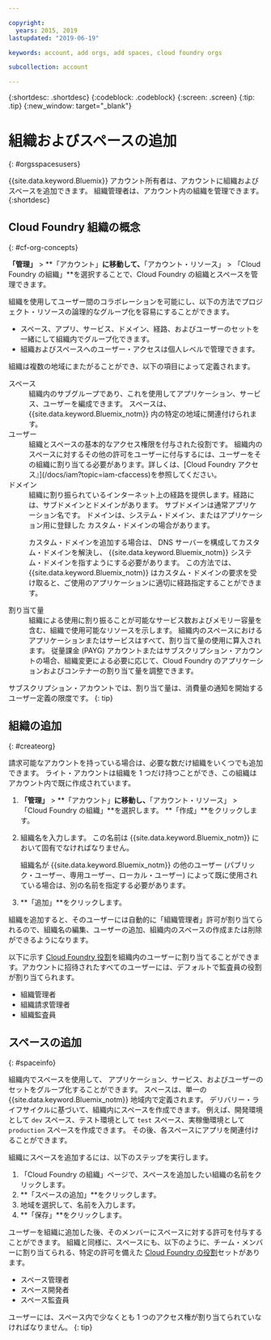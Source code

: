 ```yaml
---

copyright:
  years: 2015, 2019
lastupdated: "2019-06-19"

keywords: account, add orgs, add spaces, cloud foundry orgs

subcollection: account

---
```


{:shortdesc: .shortdesc}
{:codeblock: .codeblock}
{:screen: .screen}
{:tip: .tip}
{:new_window: target="_blank"}

# 組織およびスペースの追加
{: #orgsspacesusers}

{{site.data.keyword.Bluemix}} アカウント所有者は、アカウントに組織およびスペースを追加できます。 組織管理者は、アカウント内の組織を管理できます。
{:shortdesc}

## Cloud Foundry 組織の概念
{: #cf-org-concepts}

**「管理」** > **「アカウント」**に移動して、**「アカウント・リソース」 > 「Cloud Foundry の組織」**を選択することで、Cloud Foundry の組織とスペースを管理できます。

組織を使用してユーザー間のコラボレーションを可能にし、以下の方法でプロジェクト・リソースの論理的なグループ化を容易にすることができます。

   * スペース、アプリ、サービス、ドメイン、経路、およびユーザーのセットを一緒にして組織内でグループ化できます。
   * 組織およびスペースへのユーザー・アクセスは個人レベルで管理できます。

組織は複数の地域にまたがることができ、以下の項目によって定義されます。

<dl>
<dt>スペース</dt>
<dd>組織内のサブグループであり、これを使用してアプリケーション、サービス、ユーザーを編成できます。 スペースは、{{site.data.keyword.Bluemix_notm}} 内の特定の地域に関連付けられます。 </dd>
<dt>ユーザー</dt>
<dd>組織とスペースの基本的なアクセス権限を付与された役割です。 組織内のスペースに対するその他の許可をユーザーに付与するには、ユーザーをその組織に割り当てる必要があります。詳しくは、[Cloud Foundry アクセス』](/docs/iam?topic=iam-cfaccess)を参照してください。</dd>
<dt>ドメイン</dt>
<dd>組織に割り振られているインターネット上の経路を提供します。経路には、サブドメインとドメインがあります。 サブドメインは通常アプリケーション名です。 ドメインは、システム・ドメイン、またはアプリケーション用に登録した
カスタム・ドメインの場合があります。<br/>
<p>カスタム・ドメインを追加する場合は、
DNS サーバーを構成してカスタム・ドメインを解決し、
{{site.data.keyword.Bluemix_notm}}
システム・ドメインを指すようにする必要があります。 この方法では、{{site.data.keyword.Bluemix_notm}}
はカスタム・ドメインの要求を受け取ると、ご使用のアプリケーションに適切に経路指定することができます。</p></dd>
<dt>割り当て量</dt>
<dd>組織による使用に割り振ることが可能なサービス数およびメモリー容量を含む、組織で使用可能なリソースを示します。 組織内のスペースにおけるアプリケーションまたはサービスはすべて、割り当て量の使用に算入されます。 従量課金 (PAYG) アカウントまたはサブスクリプション・アカウントの場合、組織変更による必要に応じて、Cloud Foundry のアプリケーションおよびコンテナーの割り当て量を調整できます。</dd>
</dl>

サブスクリプション・アカウントでは、割り当て量は、消費量の通知を開始するユーザー定義の限度です。
{: tip}

## 組織の追加
{: #createorg}

請求可能なアカウントを持っている場合は、必要な数だけ組織をいくつでも追加できます。 ライト・アカウントは組織を 1 つだけ持つことができ、この組織はアカウント内で既に作成されています。

1. **「管理」** > **「アカウント」**に移動し、**「アカウント・リソース」 > 「Cloud Foundry の組織」**を選択します。 **「作成」**をクリックします。
2. 組織名を入力します。 この名前は {{site.data.keyword.Bluemix_notm}} において固有でなければなりません。

   組織名が {{site.data.keyword.Bluemix_notm}} の他のユーザー (パブリック・ユーザー、専用ユーザー、ローカル・ユーザー) によって既に使用されている場合は、別の名前を指定する必要があります。
3. **「追加」**をクリックします。

組織を追加すると、そのユーザーには自動的に「組織管理者」許可が割り当てられるので、組織名の編集、ユーザーの追加、組織内のスペースの作成または削除ができるようになります。

以下に示す [Cloud Foundry 役割](/docs/iam?topic=iam-cfaccess#cfroles)を組織内のユーザーに割り当てることができます。アカウントに招待されたすべてのユーザーには、デフォルトで監査員の役割が割り当てられます。

   * 組織管理者
   * 組織請求管理者
   * 組織監査員

## スペースの追加
{: #spaceinfo}

組織内でスペースを使用して、
アプリケーション、サービス、およびユーザーのセットをグループ化することができます。 スペースは、単一の {{site.data.keyword.Bluemix_notm}} 地域内で定義されます。 デリバリー・ライフサイクルに基づいて、組織内にスペースを作成できます。 例えば、開発環境として `dev` スペース、テスト環境として `test` スペース、実稼働環境として `production` スペースを作成できます。 その後、各スペースにアプリを関連付けることができます。

組織にスペースを追加するには、以下のステップを実行します。

1. 「Cloud Foundry の組織」ページで、スペースを追加したい組織の名前をクリックします。
2. **「スペースの追加」**をクリックします。
3. 地域を選択して、名前を入力します。
4. **「保存」**をクリックします。

ユーザーを組織に追加した後、そのメンバーにスペースに対する許可を付与することができます。 組織と同様に、スペースにも、以下のように、チーム・メンバーに割り当てられる、特定の許可を備えた [Cloud Foundry の役割](/docs/iam?topic=iam-cfaccess#cfroles)セットがあります。

  * スペース管理者
  * スペース開発者
  * スペース監査員

ユーザーには、スペース内で少なくとも 1 つのアクセス権が割り当てられていなければなりません。
{: tip}
